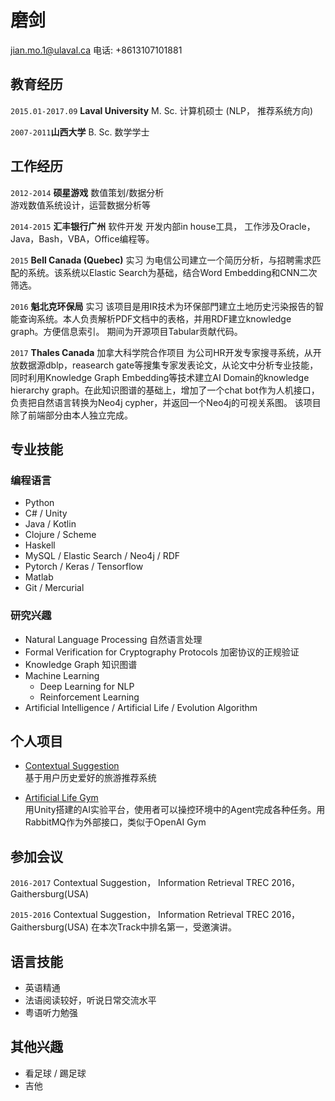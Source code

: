 
# 磨剑

[jian.mo.1@ulaval.ca](jian.mo.1@ulaval.ca)
电话: +8613107101881

## 教育经历

`2015.01-2017.09` __Laval University__   M. Sc. 计算机硕士 (NLP， 推荐系统方向)

`2007-2011`__山西大学__   B. Sc. 数学学士

## 工作经历

`2012-2014` __硕星游戏__ 数值策划/数据分析  
游戏数值系统设计，运营数据分析等 

`2014-2015` __汇丰银行广州__   软件开发
开发内部in house工具， 工作涉及Oracle，Java，Bash，VBA，Office编程等。

`2015` __Bell Canada (Quebec)__  实习
为电信公司建立一个简历分析，与招聘需求匹配的系统。该系统以Elastic Search为基础，结合Word Embedding和CNN二次筛选。

`2016` __魁北克环保局__  实习
该项目是用IR技术为环保部門建立土地历史污染报告的智能查询系统。本人负责解析PDF文档中的表格，并用RDF建立knowledge graph。方便信息索引。
期间为开源项目Tabular贡献代码。

`2017` __Thales Canada__ 加拿大科学院合作项目
为公司HR开发专家搜寻系统，从开放数据源dblp，reasearch gate等搜集专家发表论文，从论文中分析专业技能， 同时利用Knowledge Graph Embedding等技术建立AI Domain的knowledge hierarchy graph。在此知识图谱的基础上，增加了一个chat bot作为人机接口， 负责把自然语言转换为Neo4j cypher，并返回一个Neo4j的可视关系图。 该项目除了前端部分由本人独立完成。


## 专业技能
### 编程语言
* Python
* C# / Unity
* Java / Kotlin
* Clojure / Scheme
* Haskell
* MySQL / Elastic Search / Neo4j / RDF
* Pytorch / Keras / Tensorflow
* Matlab
* Git / Mercurial

### 研究兴趣
* Natural Language Processing 自然语言处理
* Formal Verification for Cryptography Protocols 加密协议的正规验证
* Knowledge Graph 知识图谱
* Machine Learning
    * Deep Learning for NLP
    * Reinforcement Learning
* Artificial Intelligence / Artificial Life / Evolution Algorithm


## 个人项目
* [Contextual Suggestion](https://bitbucket.org/mojians/contextual-suggestion")  
基于用户历史爱好的旅游推荐系统 

* [Artificial Life Gym](https://github.com/PythaGorilla/Artificial_life/)  
用Unity搭建的AI实验平台，使用者可以操控环境中的Agent完成各种任务。用RabbitMQ作为外部接口，类似于OpenAI Gym

## 参加会议
`2016-2017`
Contextual Suggestion， Information Retrieval TREC 2016， Gaithersburg(USA)

`2015-2016`
Contextual Suggestion， Information Retrieval TREC 2016， Gaithersburg(USA)
在本次Track中排名第一，受邀演讲。

## 语言技能
* 英语精通
* 法语阅读较好，听说日常交流水平
* 粤语听力勉强
## 其他兴趣
* 看足球 / 踢足球 
* 吉他

